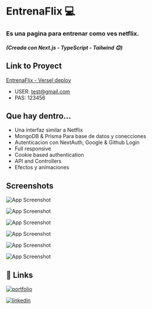 # EntrenaFlix 💻
### Es una pagina para entrenar como ves netflix.

##### (Creada con Next.js - TypeScript - Tailwind 😊)

## Link to Proyect
[EntrenaFlix - Versel deploy](https://entrenaflix01.vercel.app/)
- USER: test@gmail.com
- PAS: 123456

## Que hay dentro...

- Una interfaz similar a Netflix 
- MongoDB & Prisma Para base de datos y conecciones
- Autenticacion con NextAuth, Google & Github Login
- Full responsive
- Cookie based authentication
- API and Controllers 
- Efectos y animaciones

## Screenshots

![App Screenshot](https://i.ibb.co/Jq9LjWx/netflixentrena01.png)

![App Screenshot](https://i.ibb.co/59q3mBL/netfl02.png)

![App Screenshot](https://i.ibb.co/McbSDbT/netfl03.png)

![App Screenshot](https://i.ibb.co/mXMMQ19/netfl04.png)

![App Screenshot](https://i.ibb.co/vjxVDy0/netfl05.png)

![App Screenshot](https://i.ibb.co/QCVRjF0/netfl06.png)


## 🔗 Links

[![portfolio](https://img.shields.io/badge/my_portfolio-000?style=for-the-badge&logo=ko-fi&logoColor=white)](https://cirobianchimani-cv.netlify.app/)

[![linkedin](https://img.shields.io/badge/linkedin-0A66C2?style=for-the-badge&logo=linkedin&logoColor=white)](https://www.linkedin.com/in/cirobianchimani/)


